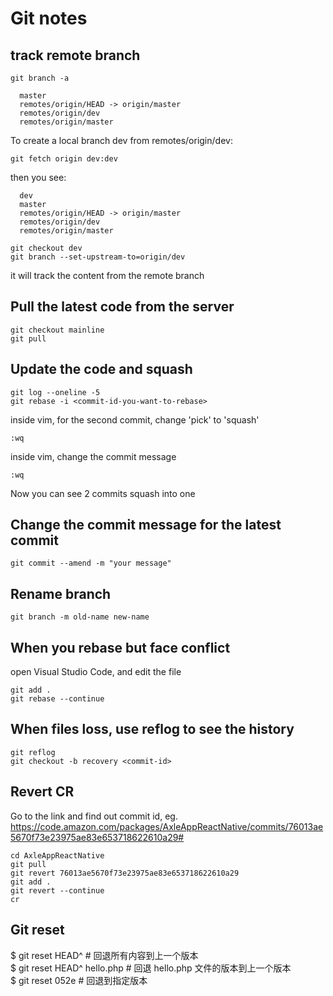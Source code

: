 # Git notes

## track remote branch
```
git branch -a
```
```
  master
  remotes/origin/HEAD -> origin/master
  remotes/origin/dev
  remotes/origin/master
```
  
To create a local branch dev from remotes/origin/dev:
```
git fetch origin dev:dev
```
then you see:
```
  dev
  master
  remotes/origin/HEAD -> origin/master
  remotes/origin/dev
  remotes/origin/master
```

```
git checkout dev
git branch --set-upstream-to=origin/dev 
```
it will track the content from the remote branch

## Pull the latest code from the server
```
git checkout mainline
git pull
```

## Update the code and squash
```
git log --oneline -5
git rebase -i <commit-id-you-want-to-rebase>
```
inside vim, for the second commit, change 'pick' to 'squash'
```
:wq
```
inside vim, change the commit message
```
:wq
```
Now you can see 2 commits squash into one


## Change the commit message for the latest commit
```
git commit --amend -m "your message"
```

## Rename branch
```
git branch -m old-name new-name
```

## When you rebase but face conflict
open Visual Studio Code, and edit the file
```
git add .
git rebase --continue
```

## When files loss, use reflog to see the history

```
git reflog
git checkout -b recovery <commit-id>
```

## Revert CR

Go to the link and find out commit id, eg. https://code.amazon.com/packages/AxleAppReactNative/commits/76013ae5670f73e23975ae83e653718622610a29#
```
cd AxleAppReactNative
git pull
git revert 76013ae5670f73e23975ae83e653718622610a29
git add .
git revert --continue
cr
```

## Git reset 

$ git reset HEAD^            # 回退所有内容到上一个版本  
$ git reset HEAD^ hello.php  # 回退 hello.php 文件的版本到上一个版本  
$ git  reset  052e           # 回退到指定版本
